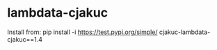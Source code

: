 # lambdata-cjakuc

Install from:
pip install -i https://test.pypi.org/simple/ cjakuc-lambdata-cjakuc==1.4